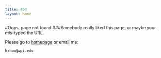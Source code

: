 ```yaml
---
title: 404
layout: home
---
```


#Oops, page not found
###Somebody really liked this page, or maybe your mis-typed the URL.

Please go to [homepage](/) or email me:

    hzhou@wpi.edu
<script language="javascript"type="text/javascript"> 
window.location.href="/404/"; 
</script> 

